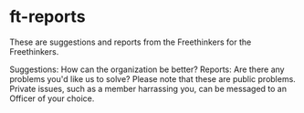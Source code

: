 # ft-reports
These are suggestions and reports from the Freethinkers for the Freethinkers.

Suggestions: How can the organization be better?
Reports: Are there any problems you'd like us to solve? Please note that these are public problems. Private issues, such as a member harrassing you, can be messaged to an Officer of your choice.
